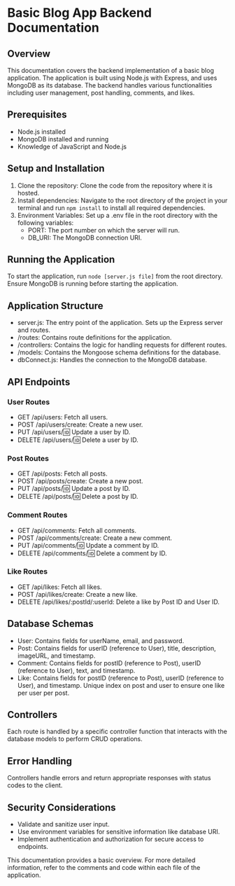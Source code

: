 # Basic Blog App Backend Documentation

## Overview

This documentation covers the backend implementation of a basic blog application. The application is built using Node.js with Express, and uses MongoDB as its database. The backend handles various functionalities including user management, post handling, comments, and likes.

## Prerequisites
- Node.js installed
- MongoDB installed and running
- Knowledge of JavaScript and Node.js

## Setup and Installation

1. Clone the repository: Clone the code from the repository where it is hosted.
2. Install dependencies: Navigate to the root directory of the project in your terminal and run `npm install` to install all required dependencies.
3. Environment Variables: Set up a .env file in the root directory with the following variables:
    - PORT: The port number on which the server will run.
    - DB_URI: The MongoDB connection URI.

## Running the Application

To start the application, run `node [server.js file]` from the root directory. Ensure MongoDB is running before starting the application.

## Application Structure

- server.js: The entry point of the application. Sets up the Express server and routes.
- /routes: Contains route definitions for the application.
- /controllers: Contains the logic for handling requests for different routes.
- /models: Contains the Mongoose schema definitions for the database.
- dbConnect.js: Handles the connection to the MongoDB database.

## API Endpoints

### User Routes
- GET /api/users: Fetch all users.
- POST /api/users/create: Create a new user.
- PUT /api/users/:id: Update a user by ID.
- DELETE /api/users/:id: Delete a user by ID.

### Post Routes
- GET /api/posts: Fetch all posts.
- POST /api/posts/create: Create a new post.
- PUT /api/posts/:id: Update a post by ID.
- DELETE /api/posts/:id: Delete a post by ID.

### Comment Routes
- GET /api/comments: Fetch all comments.
- POST /api/comments/create: Create a new comment.
- PUT /api/comments/:id: Update a comment by ID.
- DELETE /api/comments/:id: Delete a comment by ID.

### Like Routes
- GET /api/likes: Fetch all likes.
- POST /api/likes/create: Create a new like.
- DELETE /api/likes/:postId/:userId: Delete a like by Post ID and User ID.


## Database Schemas

- User: Contains fields for userName, email, and password.
- Post: Contains fields for userID (reference to User), title, description, imageURL, and timestamp.
- Comment: Contains fields for postID (reference to Post), userID (reference to User), text, and timestamp.
- Like: Contains fields for postID (reference to Post), userID (reference to User), and timestamp. Unique index on post and user to ensure one like per user per post.

## Controllers

Each route is handled by a specific controller function that interacts with the database models to perform CRUD operations.

## Error Handling

Controllers handle errors and return appropriate responses with status codes to the client.

## Security Considerations

- Validate and sanitize user input.
- Use environment variables for sensitive information like database URI.
- Implement authentication and authorization for secure access to endpoints.

This documentation provides a basic overview. For more detailed information, refer to the comments and code within each file of the application.





